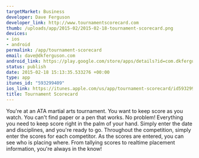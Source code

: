 ```yaml
--- 
targetMarket: Business
developer: Dave Ferguson
developer_link: http://www.tournamentscorecard.com
thumb: /uploads/app/2015-02/2015-02-18-tournament-scorecard.png
devices: 
- ios
- android
permalink: /app/tournament-scorecard
email: dave@dkferguson.com
android_link: https://play.google.com/store/apps/details?id=com.dkferguson.tournamentscorecard
status: publish
date: 2015-02-18 15:13:35.533276 +00:00
type: app
itunes_id: "593299409"
ios_link: https://itunes.apple.com/us/app/tournament-scorecard/id593299409
title: Tournament Scorecard
---
```


You're at an ATA martial arts tournament. You want to keep score as you watch. You can't find paper or a pen that works. No problem!  Everything you need to keep score right in the palm of your hand. Simply enter the date and disciplines, and you're ready to go. Throughout the competition, simply enter the scores for each competitor. As the scores are entered, you can see who is placing where. From tallying scores to realtime placement information, you're always in the know!
